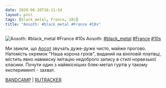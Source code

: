 ```yaml
---
date: 2020-06-26T16:11:54
layout: post
tags: [black_metal, France, 10s]
title: "Aosoth: #black_metal #France #10s"
---
```

![Aosoth: #black_metal #France #10s](https://res.cloudinary.com/vast-space-unexplored/image/upload/q_auto,dpr_auto,w_auto/photos/photo_1005_26-06-2020_16-11-54.jpg)
Aosoth: [#black_metal](/tags/#black_metal) [#France](/tags/#France) [#10s](/tags/#10s)

Ми звикли, що [Аосот](/2020-06-18-aosoth--black-metal-instrumental-france-10s) звучать дуже-дуже чисто, майже прогово. Натомість окремок &quot;Наша корона гріхів&quot;, виданий на вініловій платівці, містить явно навмисну імітацію недоброго запису в стилі норвезької класики. Почути один з найякісніших блек-метал гуртів у такому експерименті - захват.

[BANDCAMP](https://infernaprofundusrecords.bandcamp.com/album/our-crown-of-sins) \| [RUTRACKER](https://rutracker.org/forum/viewtopic.php?t=4875836)